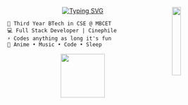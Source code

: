 <div>
 
<img
  src="https://github.com/fal3n-4ngel/fal3n-4ngel/assets/79042374/208f02cd-5f83-4104-a500-fce210b5016c"
  width="20%"
  align="right"
/>
 
   <a href="https://github.com/fal3n-4ngel/resume">
   
<div align="center">
<img src="https://readme-typing-svg.demolab.com?font=Poppins&size=26&duration=1000&color=A5F7F7&center=true&multiline=true&repeat=false&random=false&width=600&height=100&lines=+Hey+Yo%2C+;I'm+Adi%2C+a+tech+wizard+with+a+mystical+touch+%E2%98%86" alt="Typing SVG" />
</div>

 </a> 
  
```
    💼 Third Year BTech in CSE @ MBCET 
    💻 Full Stack Developer | Cinephile
    ⚡ Codes anything as long it's fun
    💫 Anime • Music • Code • Sleep 
```

<a href="https://github.com/fal3n-4ngel/resume">
<p align="center">
  <img
    width="100"
    src="https://github.com/fal3n-4ngel/fal3n-4ngel/assets/79042374/c5927e7a-d8fa-4eea-8b83-3f69724a0944"
  />
</p>
 </a> 
</div>

